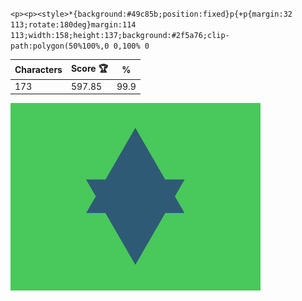 `<p><p><style>*{background:#49c85b;position:fixed}p{+p{margin:32 113;rotate:180deg}margin:114 113;width:158;height:137;background:#2f5a76;clip-path:polygon(50%100%,0 0,100% 0`

| Characters | Score 🏆 | %    |
| ---------- | -------- | ---- |
| 173        | 597.85   | 99.9 |

![](/2024/Sep2024/18/20240918.png)
